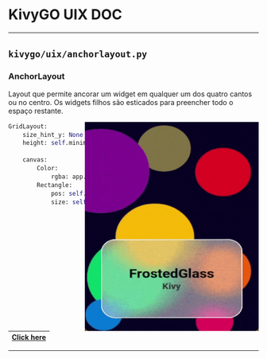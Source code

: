 # KivyGO UIX DOC
---

## `kivygo/uix/anchorlayout.py`
### AnchorLayout

Layout que permite ancorar um widget em qualquer um dos quatro cantos ou no centro. Os widgets filhos são esticados para preencher todo o espaço restante.

<div>
<img align="right" width="350" height="420" src="../images_example/example_2.gif"/>

```python
GridLayout:
    size_hint_y: None
    height: self.minimum_height

    canvas:
        Color:
            rgba: app.theme_cls.primary_color
        Rectangle:
            pos: self.pos
            size: self.size











```
</div>

|[Click here](https://github.com/)|
|---|


---
